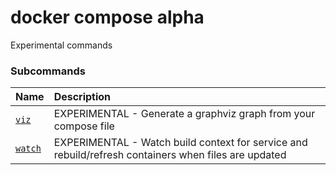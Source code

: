 # docker compose alpha

<!---MARKER_GEN_START-->
Experimental commands

### Subcommands

| Name                              | Description                                                                                          |
|:----------------------------------|:-----------------------------------------------------------------------------------------------------|
| [`viz`](compose_alpha_viz.md)     | EXPERIMENTAL - Generate a graphviz graph from your compose file                                      |
| [`watch`](compose_alpha_watch.md) | EXPERIMENTAL - Watch build context for service and rebuild/refresh containers when files are updated |



<!---MARKER_GEN_END-->

